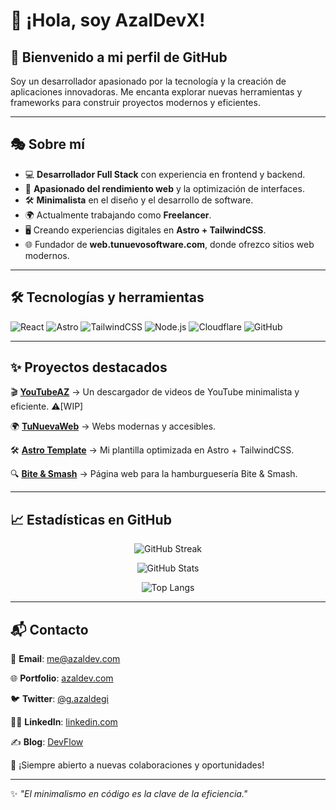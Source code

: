 # 👋 ¡Hola, soy AzalDevX!

## 🚀 Bienvenido a mi perfil de GitHub

Soy un desarrollador apasionado por la tecnología y la creación de aplicaciones innovadoras. Me encanta explorar nuevas herramientas y frameworks para construir proyectos modernos y eficientes.

---

## 🎭 Sobre mí

- 💻 **Desarrollador Full Stack** con experiencia en frontend y backend.
- 🚀 **Apasionado del rendimiento web** y la optimización de interfaces.
- 🛠️ **Minimalista** en el diseño y el desarrollo de software.
- 🌍 Actualmente trabajando como **Freelancer**.
- 🖥️ Creando experiencias digitales en **Astro + TailwindCSS**.
- 🌐 Fundador de **web.tunuevosoftware.com**, donde ofrezco sitios web modernos.

---

## 🛠️ Tecnologías y herramientas

![React](https://img.shields.io/badge/React-61DAFB?style=for-the-badge&logo=react&logoColor=black)
![Astro](https://img.shields.io/badge/Astro-FF5D01?style=for-the-badge&logo=astro&logoColor=white)
![TailwindCSS](https://img.shields.io/badge/TailwindCSS-38B2AC?style=for-the-badge&logo=tailwind-css&logoColor=white)
![Node.js](https://img.shields.io/badge/Node.js-339933?style=for-the-badge&logo=node.js&logoColor=white)
![Cloudflare](https://img.shields.io/badge/Cloudflare-F38020?style=for-the-badge&logo=cloudflare&logoColor=white)
![GitHub](https://img.shields.io/badge/GitHub-181717?style=for-the-badge&logo=github&logoColor=white)

---

## ✨ Proyectos destacados

🎬 **[YouTubeAZ](https://youtubeaz.com)** → Un descargador de videos de YouTube minimalista y eficiente. ⚠️[WIP]

🌍 **[TuNuevaWeb](https://web.tunuevosoftware.com)** → Webs modernas y accesibles.

🛠 **[Astro Template](https://github.com/AzalDevX/astro-template)** → Mi plantilla optimizada en Astro + TailwindCSS.

🔍 **[Bite & Smash](https://bite-and-smash.tunuevosoftware.com)** → Página web para la hamburguesería Bite & Smash.

---

## 📈 Estadísticas en GitHub

<p align="center">
  <img src="https://github-readme-streak-stats.herokuapp.com/?user=AzalDevX&theme=radical&hide_border=true" alt="GitHub Streak" />
</p>

<p align="center">
  <img src="https://github-readme-stats.vercel.app/api?username=AzalDevX&show_icons=true&theme=radical" alt="GitHub Stats" />
</p>

<p align="center">
  <img src="https://github-readme-stats.vercel.app/api/top-langs/?username=AzalDevX&layout=compact&theme=radical" alt="Top Langs" />
</p>

---

## 📬 Contacto

📧 **Email**: [me@azaldev.com](mailto:me@azaldev.com)

🌐 **Portfolio**: [azaldev.com](https://lalo.lol/me)

🐦 **Twitter**: [@g.azaldegi](https://lalo.lol/x)

👨‍💼 **LinkedIn**: [linkedin.com](https://lalo.lol/in)

✍️ **Blog**: [DevFlow](https://lalo.lol/blog)

🚀 ¡Siempre abierto a nuevas colaboraciones y oportunidades!

---

✨ _"El minimalismo en código es la clave de la eficiencia."_

